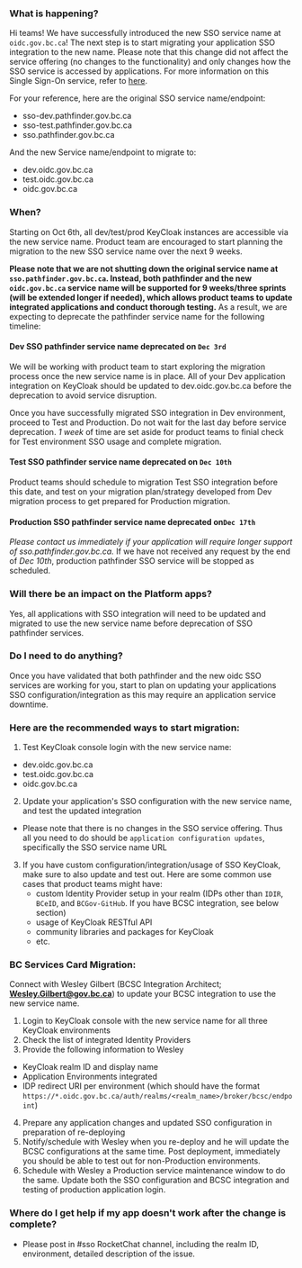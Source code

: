 
### What is happening?

Hi teams! We have successfully introduced the new SSO service name at `oidc.gov.bc.ca`! The next step is to start migrating your application SSO integration to the new name. Please note that this change did not affect the service offering (no changes to the functionality) and only changes how the SSO service is accessed by applications. For more information on this Single Sign-On service, refer to [here](https://developer.gov.bc.ca/BC-Government-SSO-Service-Definition).
<!-- TODO: update sso wiki, sso service definition, and other reference! -->

For your reference, here are the original SSO service name/endpoint:
- sso-dev.pathfinder.gov.bc.ca
- sso-test.pathfinder.gov.bc.ca
- sso.pathfinder.gov.bc.ca

And the new Service name/endpoint to migrate to:
- dev.oidc.gov.bc.ca
- test.oidc.gov.bc.ca
- oidc.gov.bc.ca


### When?

Starting on Oct 6th, all dev/test/prod KeyCloak instances are accessible via the new service name. Product team are encouraged to start planning the migration to the new SSO service name over the next 9 weeks.

**Please note that we are not shutting down the original service name at `sso.pathfinder.gov.bc.ca`. Instead, both pathfinder and the new `oidc.gov.bc.ca` service name will be supported for 9 weeks/three sprints (will be extended longer if needed), which allows product teams to update integrated applications and conduct thorough testing.** As a result, we are expecting to deprecate the pathfinder service name for the following timeline:


#### Dev SSO pathfinder service name deprecated on `Dec 3rd`

We will be working with product team to start exploring the migration process once the new service name is in place. All of your Dev application integration on KeyCloak should be updated to dev.oidc.gov.bc.ca before the deprecation to avoid service disruption.

Once you have successfully migrated SSO integration in Dev environment, proceed to Test and Production. Do not wait for the last day before service deprecation. _1 week_ of time are set aside for product teams to finial check for Test environment SSO usage and complete migration.


#### Test SSO pathfinder service name deprecated on `Dec 10th`
Product teams should schedule to migration Test SSO integration before this date, and test on your migration plan/strategy developed from Dev migration process to get prepared for Production migration.


#### Production SSO pathfinder service name deprecated on`Dec 17th`
_Please contact us immediately if your application will require longer support of sso.pathfinder.gov.bc.ca._ If we have not received any request by the end of _Dec 10th_, production pathfinder SSO service will be stopped as scheduled.


### Will there be an impact on the Platform apps?

Yes, all applications with SSO integration will need to be updated and migrated to use the new service name before deprecation of SSO pathfinder services.


### Do I need to do anything?

Once you have validated that both pathfinder and the new oidc SSO services are working for you, start to plan on updating your applications SSO configuration/integration as this may require an application service downtime.

### Here are the recommended ways to start migration:
1. Test KeyCloak console login with the new service name:
  - dev.oidc.gov.bc.ca
  - test.oidc.gov.bc.ca
  - oidc.gov.bc.ca
2. Update your application's SSO configuration with the new service name, and test the updated integration
  - Please note that there is no changes in the SSO service offering. Thus all you need to do should be `application configuration updates`, specifically the SSO service name URL
3. If you have custom configuration/integration/usage of SSO KeyCloak, make sure to also update and test out. Here are some common use cases that product teams might have:
    - custom Identity Provider setup in your realm (IDPs other than `IDIR`, `BCeID`, and `BCGov-GitHub`. If you have BCSC integration, see below section)
    - usage of KeyCloak RESTful API
    - community libraries and packages for KeyCloak
    - etc.

### BC Services Card Migration:
Connect with Wesley Gilbert (BCSC Integration Architect; **Wesley.Gilbert@gov.bc.ca**) to update your BCSC integration to use the new service name.

1. Login to KeyCloak console with the new service name for all three KeyCloak environments
2. Check the list of integrated Identity Providers
3. Provide the following information to Wesley
  - KeyCloak realm ID and display name
  - Application Environments integrated
  - IDP redirect URI per environment (which should have the format `https://*.oidc.gov.bc.ca/auth/realms/<realm_name>/broker/bcsc/endpoint`)
4. Prepare any application changes and updated SSO configuration in preparation of re-deploying
5. Notify/schedule with Wesley when you re-deploy and he will update the BCSC configurations at the same time. Post deployment, immediately you should be able to test out for non-Production environments.
6. Schedule with Wesley a Production service maintenance window to do the same. Update both the SSO configuration and BCSC integration and testing of production application login.


### Where do I get help if my app doesn't work after the change is complete?

- Please post in #sso RocketChat channel, including the realm ID, environment, detailed description of the issue.
